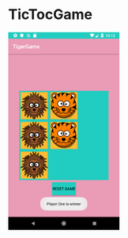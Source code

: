 # TicTocGame
<img src="https://raw.githubusercontent.com/Bucerella/TicTocGame/master/app/src/main/res/drawable-xhdpi/ss.png"  height="400">
